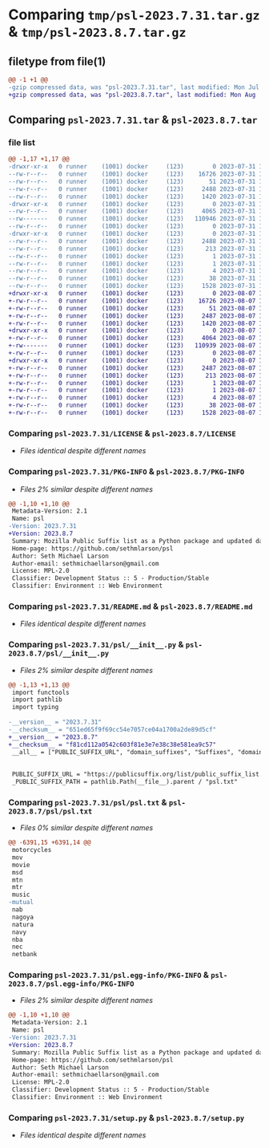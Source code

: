 # Comparing `tmp/psl-2023.7.31.tar.gz` & `tmp/psl-2023.8.7.tar.gz`

## filetype from file(1)

```diff
@@ -1 +1 @@
-gzip compressed data, was "psl-2023.7.31.tar", last modified: Mon Jul 31 13:06:52 2023, max compression
+gzip compressed data, was "psl-2023.8.7.tar", last modified: Mon Aug  7 13:05:53 2023, max compression
```

## Comparing `psl-2023.7.31.tar` & `psl-2023.8.7.tar`

### file list

```diff
@@ -1,17 +1,17 @@
-drwxr-xr-x   0 runner    (1001) docker     (123)        0 2023-07-31 13:06:52.813912 psl-2023.7.31/
--rw-r--r--   0 runner    (1001) docker     (123)    16726 2023-07-31 13:06:20.000000 psl-2023.7.31/LICENSE
--rw-r--r--   0 runner    (1001) docker     (123)       51 2023-07-31 13:06:20.000000 psl-2023.7.31/MANIFEST.in
--rw-r--r--   0 runner    (1001) docker     (123)     2488 2023-07-31 13:06:52.813912 psl-2023.7.31/PKG-INFO
--rw-r--r--   0 runner    (1001) docker     (123)     1420 2023-07-31 13:06:20.000000 psl-2023.7.31/README.md
-drwxr-xr-x   0 runner    (1001) docker     (123)        0 2023-07-31 13:06:52.809912 psl-2023.7.31/psl/
--rw-r--r--   0 runner    (1001) docker     (123)     4065 2023-07-31 13:06:27.000000 psl-2023.7.31/psl/__init__.py
--rw-------   0 runner    (1001) docker     (123)   110946 2023-07-31 13:06:27.000000 psl-2023.7.31/psl/psl.txt
--rw-r--r--   0 runner    (1001) docker     (123)        0 2023-07-31 13:06:20.000000 psl-2023.7.31/psl/py.typed
-drwxr-xr-x   0 runner    (1001) docker     (123)        0 2023-07-31 13:06:52.813912 psl-2023.7.31/psl.egg-info/
--rw-r--r--   0 runner    (1001) docker     (123)     2488 2023-07-31 13:06:52.000000 psl-2023.7.31/psl.egg-info/PKG-INFO
--rw-r--r--   0 runner    (1001) docker     (123)      213 2023-07-31 13:06:52.000000 psl-2023.7.31/psl.egg-info/SOURCES.txt
--rw-r--r--   0 runner    (1001) docker     (123)        1 2023-07-31 13:06:52.000000 psl-2023.7.31/psl.egg-info/dependency_links.txt
--rw-r--r--   0 runner    (1001) docker     (123)        1 2023-07-31 13:06:40.000000 psl-2023.7.31/psl.egg-info/not-zip-safe
--rw-r--r--   0 runner    (1001) docker     (123)        4 2023-07-31 13:06:52.000000 psl-2023.7.31/psl.egg-info/top_level.txt
--rw-r--r--   0 runner    (1001) docker     (123)       38 2023-07-31 13:06:52.813912 psl-2023.7.31/setup.cfg
--rw-r--r--   0 runner    (1001) docker     (123)     1528 2023-07-31 13:06:20.000000 psl-2023.7.31/setup.py
+drwxr-xr-x   0 runner    (1001) docker     (123)        0 2023-08-07 13:05:53.420557 psl-2023.8.7/
+-rw-r--r--   0 runner    (1001) docker     (123)    16726 2023-08-07 13:05:13.000000 psl-2023.8.7/LICENSE
+-rw-r--r--   0 runner    (1001) docker     (123)       51 2023-08-07 13:05:13.000000 psl-2023.8.7/MANIFEST.in
+-rw-r--r--   0 runner    (1001) docker     (123)     2487 2023-08-07 13:05:53.420557 psl-2023.8.7/PKG-INFO
+-rw-r--r--   0 runner    (1001) docker     (123)     1420 2023-08-07 13:05:13.000000 psl-2023.8.7/README.md
+drwxr-xr-x   0 runner    (1001) docker     (123)        0 2023-08-07 13:05:53.416556 psl-2023.8.7/psl/
+-rw-r--r--   0 runner    (1001) docker     (123)     4064 2023-08-07 13:05:24.000000 psl-2023.8.7/psl/__init__.py
+-rw-------   0 runner    (1001) docker     (123)   110939 2023-08-07 13:05:24.000000 psl-2023.8.7/psl/psl.txt
+-rw-r--r--   0 runner    (1001) docker     (123)        0 2023-08-07 13:05:13.000000 psl-2023.8.7/psl/py.typed
+drwxr-xr-x   0 runner    (1001) docker     (123)        0 2023-08-07 13:05:53.420557 psl-2023.8.7/psl.egg-info/
+-rw-r--r--   0 runner    (1001) docker     (123)     2487 2023-08-07 13:05:53.000000 psl-2023.8.7/psl.egg-info/PKG-INFO
+-rw-r--r--   0 runner    (1001) docker     (123)      213 2023-08-07 13:05:53.000000 psl-2023.8.7/psl.egg-info/SOURCES.txt
+-rw-r--r--   0 runner    (1001) docker     (123)        1 2023-08-07 13:05:53.000000 psl-2023.8.7/psl.egg-info/dependency_links.txt
+-rw-r--r--   0 runner    (1001) docker     (123)        1 2023-08-07 13:05:39.000000 psl-2023.8.7/psl.egg-info/not-zip-safe
+-rw-r--r--   0 runner    (1001) docker     (123)        4 2023-08-07 13:05:53.000000 psl-2023.8.7/psl.egg-info/top_level.txt
+-rw-r--r--   0 runner    (1001) docker     (123)       38 2023-08-07 13:05:53.420557 psl-2023.8.7/setup.cfg
+-rw-r--r--   0 runner    (1001) docker     (123)     1528 2023-08-07 13:05:13.000000 psl-2023.8.7/setup.py
```

### Comparing `psl-2023.7.31/LICENSE` & `psl-2023.8.7/LICENSE`

 * *Files identical despite different names*

### Comparing `psl-2023.7.31/PKG-INFO` & `psl-2023.8.7/PKG-INFO`

 * *Files 2% similar despite different names*

```diff
@@ -1,10 +1,10 @@
 Metadata-Version: 2.1
 Name: psl
-Version: 2023.7.31
+Version: 2023.8.7
 Summary: Mozilla Public Suffix list as a Python package and updated daily
 Home-page: https://github.com/sethmlarson/psl
 Author: Seth Michael Larson
 Author-email: sethmichaellarson@gmail.com
 License: MPL-2.0
 Classifier: Development Status :: 5 - Production/Stable
 Classifier: Environment :: Web Environment
```

### Comparing `psl-2023.7.31/README.md` & `psl-2023.8.7/README.md`

 * *Files identical despite different names*

### Comparing `psl-2023.7.31/psl/__init__.py` & `psl-2023.8.7/psl/__init__.py`

 * *Files 2% similar despite different names*

```diff
@@ -1,13 +1,13 @@
 import functools
 import pathlib
 import typing
 
-__version__ = "2023.7.31"
-__checksum__ = "651ed65f9f69cc54e7057ce04a1700a2de89d5cf"
+__version__ = "2023.8.7"
+__checksum__ = "f81cd112a0542c603f81e3e7e38c38e581ea9c57"
 __all__ = ["PUBLIC_SUFFIX_URL", "domain_suffixes", "Suffixes", "domain_can_set_cookie"]
 
 
 PUBLIC_SUFFIX_URL = "https://publicsuffix.org/list/public_suffix_list.dat"
 _PUBLIC_SUFFIX_PATH = pathlib.Path(__file__).parent / "psl.txt"
```

### Comparing `psl-2023.7.31/psl/psl.txt` & `psl-2023.8.7/psl/psl.txt`

 * *Files 0% similar despite different names*

```diff
@@ -6391,15 +6391,14 @@
 motorcycles
 mov
 movie
 msd
 mtn
 mtr
 music
-mutual
 nab
 nagoya
 natura
 navy
 nba
 nec
 netbank
```

### Comparing `psl-2023.7.31/psl.egg-info/PKG-INFO` & `psl-2023.8.7/psl.egg-info/PKG-INFO`

 * *Files 2% similar despite different names*

```diff
@@ -1,10 +1,10 @@
 Metadata-Version: 2.1
 Name: psl
-Version: 2023.7.31
+Version: 2023.8.7
 Summary: Mozilla Public Suffix list as a Python package and updated daily
 Home-page: https://github.com/sethmlarson/psl
 Author: Seth Michael Larson
 Author-email: sethmichaellarson@gmail.com
 License: MPL-2.0
 Classifier: Development Status :: 5 - Production/Stable
 Classifier: Environment :: Web Environment
```

### Comparing `psl-2023.7.31/setup.py` & `psl-2023.8.7/setup.py`

 * *Files identical despite different names*

